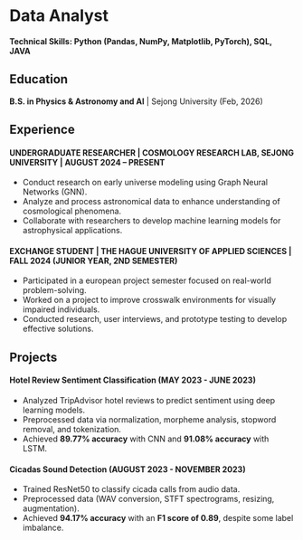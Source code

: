 # Data Analyst

#### Technical Skills: Python (Pandas, NumPy, Matplotlib, PyTorch), SQL, JAVA

## Education
**B.S. in Physics & Astronomy and AI** | Sejong University (Feb, 2026)

## Experience
#### UNDERGRADUATE RESEARCHER | COSMOLOGY RESEARCH LAB, SEJONG UNIVERSITY | AUGUST 2024 – PRESENT
- Conduct research on early universe modeling using Graph Neural Networks (GNN).
- Analyze and process astronomical data to enhance understanding of cosmological phenomena.
- Collaborate with researchers to develop machine learning models for astrophysical applications.

#### EXCHANGE STUDENT | THE HAGUE UNIVERSITY OF APPLIED SCIENCES | FALL 2024 (JUNIOR YEAR, 2ND SEMESTER)
- Participated in a european project semester focused on real-world problem-solving.
- Worked on a project to improve crosswalk environments for visually impaired individuals.
- Conducted research, user interviews, and prototype testing to develop effective solutions.

## Projects
#### Hotel Review Sentiment Classification (MAY 2023 - JUNE 2023)
- Analyzed TripAdvisor hotel reviews to predict sentiment using deep learning models.  
- Preprocessed data via normalization, morpheme analysis, stopword removal, and tokenization.  
- Achieved **89.77% accuracy** with CNN and **91.08% accuracy** with LSTM. 
  
#### Cicadas Sound Detection (AUGUST 2023 - NOVEMBER 2023)
- Trained ResNet50 to classify cicada calls from audio data.  
- Preprocessed data (WAV conversion, STFT spectrograms, resizing, augmentation).  
- Achieved **94.17% accuracy** with an **F1 score of 0.89**, despite some label imbalance.  
